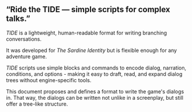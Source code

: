 ## “Ride the TIDE — simple scripts for complex talks.”

_TIDE_ is a lightweight, human-readable format for writing branching conversations.

It was developed for _The Sardine Identity_ but is flexible enough for any adventure game.

_TIDE_ scripts use simple blocks and commands to encode dialog, narration, conditions, and options - making it easy to draft, read, and expand dialog trees without engine-specific tools.

This document proposes and defines a format to write the game's dialogs in. That way, the dialogs can be written not unlike in a screenplay, but still offer a tree-like structure.
